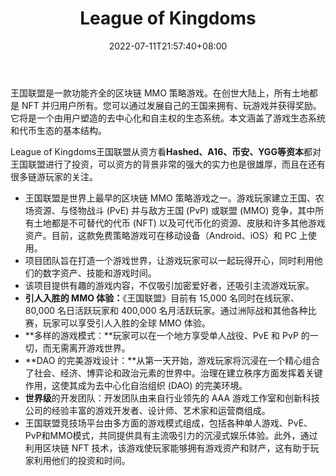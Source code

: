 ﻿---
weight: 
title: "League of Kingdoms"
description: "'League of Kingdoms' is an MMO Strategy game where gamers fight for dominion. You can fully own and seamlessly trade digital assets through NFT technology. You will participate in game governance through transparent voting and congress system."
date: 2022-07-11T21:57:40+08:00
lastmod: 2022-07-11T16:45:40+08:00
draft: false
authors: ["qianxun"]
featuredImage: "104.jpg"
link: "https://research.binance.com/en/projects/league-of-kingdoms"
tags: ["League of Kingdoms","Çø¿éÁ´ÓÎÏ·"]
categories: ["navigation"]
navigation: ["Çø¿éÁ´ÓÎÏ·"]
lightgallery: true
toc: true
pinned: false
recommend: false
recommend1: false
---


王国联盟是一款功能齐全的区块链 MMO 策略游戏。在创世大陆上，所有土地都是 NFT 并归用户所有。您可以通过发展自己的王国来拥有、玩游戏并获得奖励。它将是一个由用户塑造的去中心化和自主权的生态系统。本文涵盖了游戏生态系统和代币生态的基本结构。

League of Kingdoms王国联盟从资方看**Hashed、A16、币安、YGG等资本**都对王国联盟进行了投资，可以资方的背景非常的强大的实力也是很雄厚，而且在还有很多链游玩家的关注。

- 王国联盟是世界上最早的区块链 MMO 策略游戏之一。游戏玩家建立王国、农场资源、与怪物战斗 (PvE) 并与敌方王国 (PvP) 或联盟 (MMO) 竞争，其中所有土地都是不可替代的代币 (NFT) 以及可代币化的资源、皮肤和许多其他游戏资产。目前，这款免费策略游戏可在移动设备（Android、iOS）和 PC 上使用。
- 项目团队旨在打造一个游戏世界，让游戏玩家可以一起玩得开心，同时利用他们的数字资产、技能和游戏时间。
- 该项目提供有趣的游戏内容，不仅吸引加密爱好者，还吸引主流游戏玩家。
- **引人入胜的 MMO 体验：**《王国联盟》目前有 15,000 名同时在线玩家、80,000 名日活跃玩家和 400,000 名月活跃玩家。通过洲际战和其他各种比赛，玩家可以享受引人入胜的全球 MMO 体验。
- **多样的游戏模式：**玩家可以在一个地方享受单人战役、PvE 和 PvP 的一切，而无需离开游戏世界。
- **DAO 的完美游戏设计：**从第一天开始，游戏玩家将沉浸在一个精心组合了社会、经济、博弈论和政治元素的世界中。治理在建立秩序方面发挥着关键作用，这使其成为去中心化自治组织 (DAO) 的完美环境。
- **世界级**的开发团队：开发团队由来自行业领先的 AAA 游戏工作室和创新科技公司的经验丰富的游戏开发者、设计师、艺术家和运营商组成。
- 王国联盟竞技场平台由多方面的游戏模式组成，包括各种单人游戏、PvE、PvP和MMO模式，共同提供具有主流吸引力的沉浸式娱乐体验。此外，通过利用区块链 NFT 技术，该游戏使玩家能够拥有游戏资产和财产，这有助于玩家利用他们的投资和时间。